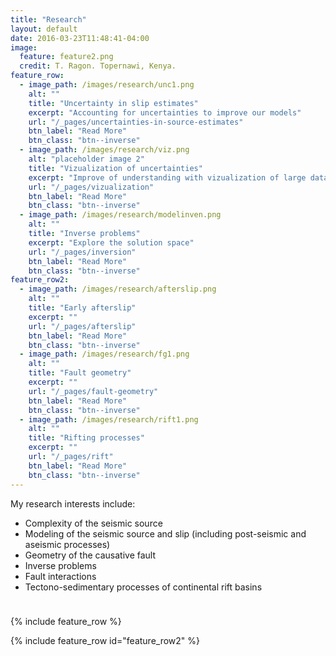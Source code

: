 ```yaml
---
title: "Research"
layout: default
date: 2016-03-23T11:48:41-04:00
image:
  feature: feature2.png
  credit: T. Ragon. Topernawi, Kenya.
feature_row:
  - image_path: /images/research/unc1.png
    alt: ""
    title: "Uncertainty in slip estimates"
    excerpt: "Accounting for uncertainties to improve our models"
    url: "/_pages/uncertainties-in-source-estimates"
    btn_label: "Read More"
    btn_class: "btn--inverse"
  - image_path: /images/research/viz.png
    alt: "placeholder image 2"
    title: "Vizualization of uncertainties"
    excerpt: "Improve of understanding with vizualization of large datasets"
    url: "/_pages/vizualization"
    btn_label: "Read More"
    btn_class: "btn--inverse"
  - image_path: /images/research/modelinven.png
    alt: ""
    title: "Inverse problems"
    excerpt: "Explore the solution space"
    url: "/_pages/inversion"
    btn_label: "Read More"
    btn_class: "btn--inverse"
feature_row2:
  - image_path: /images/research/afterslip.png
    alt: ""
    title: "Early afterslip"
    excerpt: ""
    url: "/_pages/afterslip"
    btn_label: "Read More"
    btn_class: "btn--inverse"
  - image_path: /images/research/fg1.png
    alt: ""
    title: "Fault geometry"
    excerpt: ""
    url: "/_pages/fault-geometry"
    btn_label: "Read More"
    btn_class: "btn--inverse"
  - image_path: /images/research/rift1.png
    alt: ""
    title: "Rifting processes"
    excerpt: ""
    url: "/_pages/rift"
    btn_label: "Read More"
    btn_class: "btn--inverse"
---
```


My research interests include:  
- Complexity of the seismic source
- Modeling of the seismic source and slip (including post-seismic and aseismic processes)
- Geometry of the causative fault
- Inverse problems
- Fault interactions
- Tectono-sedimentary processes of continental rift basins

<br style="line-height: 10px" />

{% include feature_row %}

{% include feature_row id="feature_row2" %}
